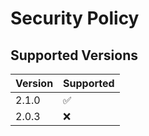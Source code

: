 # Security Policy

## Supported Versions

| Version | Supported          |
| ------- | ------------------ |
| 2.1.0   | :white_check_mark: |
| 2.0.3   | :x: |
